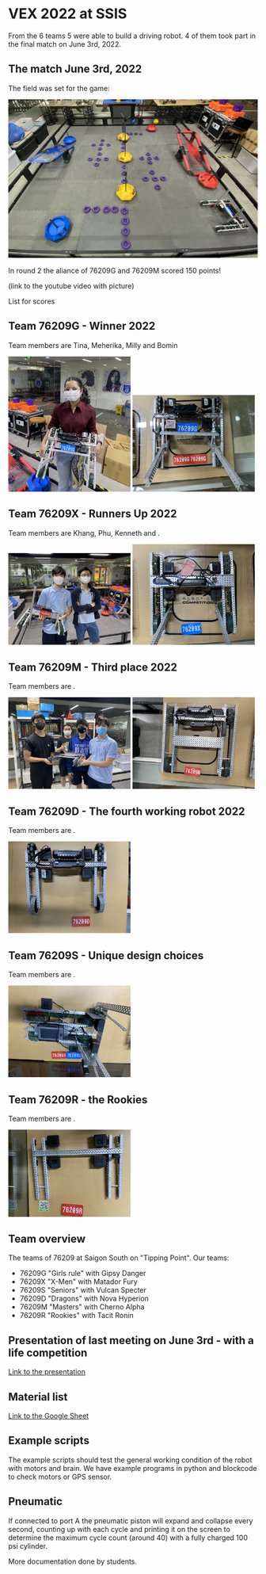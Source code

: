 # VEX 2022 at SSIS

From the 6 teams 5 were able to build a driving robot. 4 of them took part in the final match on June 3rd, 2022.

## The match June 3rd, 2022

The field was set for the game:

![game field](ssis2022.jpg)

In round 2 the aliance of 76209G and 76209M scored 150 points!

(link to the youtube video with picture)

List for scores



## Team 76209G - Winner 2022

Team members are Tina, Meherika, Milly and Bomin

<img src="76209G.jpeg" width=49%> <img src="76209G_.jpeg" width=49%>

## Team 76209X - Runners Up 2022

Team members are Khang, Phu, Kenneth and .

<img src="76209X.jpeg" width=49%> <img src="76209X_.jpeg" width=49%>


## Team 76209M - Third place 2022

Team members are .

<img src="76209M.jpeg" width=49%> <img src="76209M_.jpeg" width=49%>


## Team 76209D - The fourth working robot 2022

Team members are .

<img src="76209D_.jpeg" width=49%>

## Team 76209S - Unique design choices

Team members are .

<img src="76209S_.jpeg" width=49%>

## Team 76209R - the Rookies

Team members are .

<img src="76209R_.jpeg" width=49%>


## Team overview

The teams of 76209 at Saigon South on "Tipping Point". Our teams:

- 76209G "Girls rule" with Gipsy Danger
- 76209X "X-Men" with Matador Fury
- 76209S "Seniors" with Vulcan Specter
- 76209D "Dragons" with Nova Hyperion
- 76209M "Masters" with Cherno Alpha
- 76209R "Rookies" with Tacit Ronin

## Presentation of last meeting on June 3rd - with a life competition

[Link to the presentation](https://docs.google.com/presentation/d/1GN96e_NtOi18cUoawOQ_z3Wyn68V_QT-zIVcMUL7qGo/edit?usp=sharing)

## Material list
[Link to the Google Sheet](https://docs.google.com/spreadsheets/d/1A7vslx_wU4IpJjLEY3Lfs6Wbv8zcP56oq8BDbfzBZ_A/edit?usp=sharing) 

## Example scripts

The example scripts should test the general working condition of the robot with motors and brain. We have example programs in python and blockcode to check motors or GPS sensor.

## Pneumatic

If connected to port A the pneumatic piston will expand and collapse every second, counting up with each cycle and printing it on the screen to determine the maximum cycle count (around 40) with a fully charged 100 psi cylinder.

More documentation done by students.

